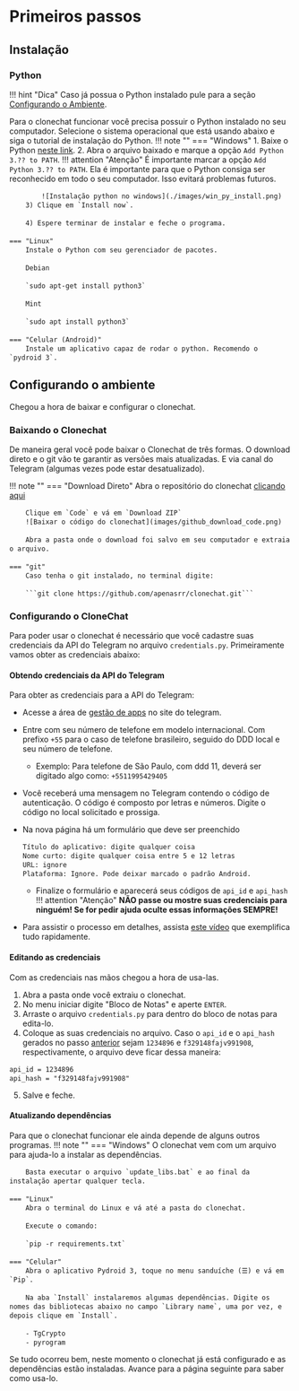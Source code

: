 # Primeiros passos

## Instalação

### Python

!!! hint "Dica" 
    Caso já possua o Python instalado pule para a seção [Configurando o Ambiente](#configurando-o-ambiente).

Para o clonechat funcionar você precisa possuir o Python instalado no seu computador. Selecione o sistema operacional que está usando abaixo e siga o tutorial de instalação do Python.
!!! note ""
    === "Windows"
        1. Baixe o Python [neste link](https://www.python.org/downloads/).
        2. Abra o arquivo baixado e marque a opção `Add Python 3.?? to PATH`.
        !!! attention "Atenção"
            É importante marcar a opção `Add Python 3.?? to PATH`. Ela é importante para que o Python consiga ser reconhecido em todo o seu computador. Isso evitará problemas futuros.

            ![Instalação python no windows](./images/win_py_install.png)
        3) Clique em `Install now`.

        4) Espere terminar de instalar e feche o programa.

    === "Linux"
        Instale o Python com seu gerenciador de pacotes.

        Debian

        `sudo apt-get install python3`

        Mint
        
        `sudo apt install python3`

    === "Celular (Android)"
        Instale um aplicativo capaz de rodar o python. Recomendo o `pydroid 3`.

## Configurando o ambiente
Chegou a hora de baixar e configurar o clonechat.

### Baixando o Clonechat

De maneira geral você pode baixar o Clonechat de três formas. O download direto e o git vão te garantir as versões mais atualizadas. E via canal do Telegram (algumas vezes pode estar desatualizado).

!!! note ""
    === "Download Direto"
        Abra o repositório do clonechat [clicando aqui](https://github.com/apenasrr/clonechat)
      
        Clique em `Code` e vá em `Download ZIP`
        ![Baixar o código do clonechat](images/github_download_code.png)

        Abra a pasta onde o download foi salvo em seu computador e extraia o arquivo.

    === "git"
        Caso tenha o git instalado, no terminal digite: 

        ```git clone https://github.com/apenasrr/clonechat.git```

### Configurando o CloneChat
Para poder usar o clonechat é necessário que você cadastre suas credenciais da API do Telegram no arquivo `credentials.py`. Primeiramente vamos obter as credenciais abaixo:

#### Obtendo credenciais da API do Telegram
  
Para obter as credenciais para a API do Telegram:

  - Acesse a área de [gestão de apps](https://my.telegram.org/auth?to=apps) no site do telegram.
  - Entre com seu número de telefone em modelo internacional. Com prefixo `+55` para o caso de telefone brasileiro, seguido do DDD local e seu número de telefone.
    - Exemplo: Para telefone de São Paulo, com ddd 11, deverá ser digitado algo como: `+5511995429405`
  - Você receberá uma mensagem no Telegram contendo o código de autenticação. O código é composto por letras e números. Digite o código no local solicitado e prossiga.
  - Na nova página há um formulário que deve ser preenchido

        Título do aplicativo: digite qualquer coisa
        Nome curto: digite qualquer coisa entre 5 e 12 letras
        URL: ignore
        Plataforma: Ignore. Pode deixar marcado o padrão Android.

    - Finalize o formulário e aparecerá seus códigos de `api_id` e `api_hash`
    !!! attention "Atenção"
        **NÃO passe ou mostre suas credenciais para ninguém! Se for pedir ajuda oculte essas informações SEMPRE!**
  - Para assistir o processo em detalhes, assista [este vídeo](https://www.youtube.com/watch?v=8naENmP3rg4) que exemplifica tudo rapidamente.

#### Editando as credenciais

Com as credenciais nas mãos chegou a hora de usa-las.

1. Abra a pasta onde você extraiu o clonechat. 
2. No menu iniciar digite "Bloco de Notas" e aperte `ENTER`.
3. Arraste o arquivo `credentials.py` para dentro do bloco de notas para edita-lo.
4. Coloque as suas credenciais no arquivo. Caso o `api_id` e o `api_hash` gerados no passo [anterior](#obtendo-credenciais-da-api-do-telegram) sejam `1234896` e `f329148fajv991908`, respectivamente, o arquivo deve ficar dessa maneira:
  ``` {.py}
  api_id = 1234896
  api_hash = "f329148fajv991908"
  ```
5. Salve e feche.

#### Atualizando dependências

Para que o clonechat funcionar ele ainda depende de alguns outros programas. 
!!! note ""
    === "Windows"
        O clonechat vem com um arquivo para ajuda-lo a instalar as dependências.

        Basta executar o arquivo `update_libs.bat` e ao final da instalação apertar qualquer tecla.

    === "Linux"
        Abra o terminal do Linux e vá até a pasta do clonechat. 
        
        Execute o comando:

        `pip -r requirements.txt`

    === "Celular"
        Abra o aplicativo Pydroid 3, toque no menu sanduíche (☰) e vá em `Pip`.
      
        Na aba `Install` instalaremos algumas dependências. Digite os nomes das bibliotecas abaixo no campo `Library name`, uma por vez, e depois clique em `Install`.

        - TgCrypto
        - pyrogram 

Se tudo ocorreu bem, neste momento o clonechat já está configurado e as dependências estão instaladas. Avance para a página seguinte para saber como usa-lo.